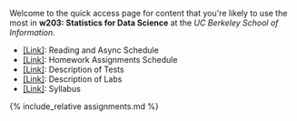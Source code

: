 Welcome to the quick access page for content that you're likely to use the most in **w203: Statistics for Data Science** at the *UC Berkeley School of Information*. 

- [[Link]](./schedule.md): Reading and Async Schedule
- [[Link]](./assignments.md): Homework Assignments Schedule 
- [[Link]](./tests/index.md): Description of Tests 
- [[Link]](./labs/labs.md): Description of Labs 
- [[Link]](./syllabus.md): Syllabus 

{% include_relative assignments.md %}